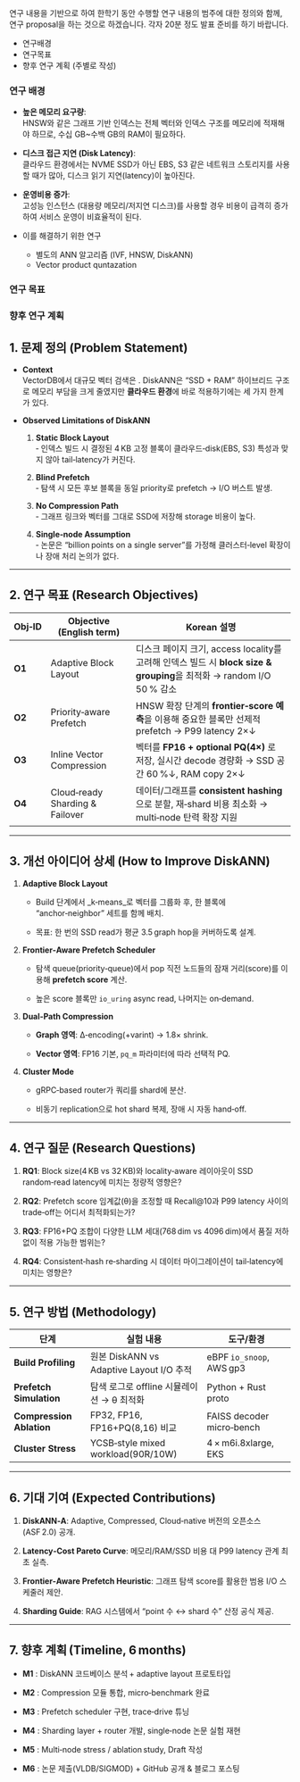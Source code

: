 
연구 내용을 기반으로 하여 한학기 동안 수행할 연구 내용의 범주에 대한 정의와 함께, 연구 proposal을 하는 것으로 하겠습니다. 각자 20분 정도 발표 준비를 하기 바랍니다.

- 연구배경
- 연구목표
- 향후 연구 계획 (주별로 작성)

### 연구 배경
- **높은 메모리 요구량**:  
    HNSW와 같은 그래프 기반 인덱스는 전체 벡터와 인덱스 구조를 메모리에 적재해야 하므로, 수십 GB~수백 GB의 RAM이 필요하다.
    
- **디스크 접근 지연 (Disk Latency)**:  
    클라우드 환경에서는 NVME SSD가 아닌 EBS, S3 같은 네트워크 스토리지를 사용할 때가 많아, 디스크 읽기 지연(latency)이 높아진다.
    
- **운영비용 증가**:  
    고성능 인스턴스 (대용량 메모리/저지연 디스크)를 사용할 경우 비용이 급격히 증가하여 서비스 운영이 비효율적이 된다.


- 이를 해결하기 위한 연구
	- 별도의 ANN 알고리즘 (IVF, HNSW, DiskANN)
	- Vector product quntazation





### 연구 목표




### 향후 연구 계획



## 1. 문제 정의 (Problem Statement)

- **Context**  
    VectorDB에서 대규모 벡터 검색은 . DiskANN은 “SSD + RAM” 하이브리드 구조로 메모리 부담을 크게 줄였지만 **클라우드 환경**에 바로 적용하기에는 세 가지 한계가 있다.
    
- **Observed Limitations of DiskANN**
    
    1. **Static Block Layout**  
        ‑ 인덱스 빌드 시 결정된 4 KB 고정 블록이 클라우드‑disk(EBS, S3) 특성과 맞지 않아 tail‑latency가 커진다.
        
    2. **Blind Prefetch**  
        ‑ 탐색 시 모든 후보 블록을 동일 priority로 prefetch → I/O 버스트 발생.
        
    3. **No Compression Path**  
        ‑ 그래프 링크와 벡터를 그대로 SSD에 저장해 storage 비용이 높다.
        
    4. **Single‑node Assumption**  
        ‑ 논문은 “billion points on a single server”를 가정해 클러스터‑level 확장이나 장애 처리 논의가 없다.
        

---

## 2. 연구 목표 (Research Objectives)

| Obj‑ID | Objective (English term)        | Korean 설명                                                                                     |
| ------ | ------------------------------- | --------------------------------------------------------------------------------------------- |
| **O1** | Adaptive Block Layout           | 디스크 페이지 크기, access locality를 고려해 인덱스 빌드 시 **block size & grouping**을 최적화 → random I/O 50 % 감소 |
| **O2** | Priority‑aware Prefetch         | HNSW 확장 단계의 **frontier‑score 예측**을 이용해 중요한 블록만 선제적 prefetch → P99 latency 2×↓                 |
| **O3** | Inline Vector Compression       | 벡터를 **FP16 + optional PQ(4×)** 로 저장, 실시간 decode 경량화 → SSD 공간 60 %↓, RAM copy 2×↓              |
| **O4** | Cloud‑ready Sharding & Failover | 데이터/그래프를 **consistent hashing**으로 분할, 재‑shard 비용 최소화 → multi‑node 탄력 확장 지원                    |

---

## 3. 개선 아이디어 상세 (How to Improve DiskANN)

1. **Adaptive Block Layout**
    
    - Build 단계에서 _k‑means_로 벡터를 그룹화 후, 한 블록에 “anchor‑neighbor” 세트를 함께 배치.
        
    - 목표: 한 번의 SSD read가 평균 3.5 graph hop을 커버하도록 설계.
        
2. **Frontier‑Aware Prefetch Scheduler**
    
    - 탐색 queue(priority‑queue)에서 pop 직전 노드들의 잠재 거리(score)를 이용해 **prefetch score** 계산.
        
    - 높은 score 블록만 `io_uring` async read, 나머지는 on‑demand.
        
3. **Dual‑Path Compression**
    
    - **Graph 영역**: Δ‑encoding(+varint) → 1.8× shrink.
        
    - **Vector 영역**: FP16 기본, `pq_m` 파라미터에 따라 선택적 PQ.
        
4. **Cluster Mode**
    
    - gRPC‑based router가 쿼리를 shard에 분산.
        
    - 비동기 replication으로 hot shard 복제, 장애 시 자동 hand‑off.
        

---

## 4. 연구 질문 (Research Questions)

1. **RQ1**: Block size(4 KB vs 32 KB)와 locality‑aware 레이아웃이 SSD random‑read latency에 미치는 정량적 영향은?
    
2. **RQ2**: Prefetch score 임계값(θ)을 조정할 때 Recall@10과 P99 latency 사이의 trade‑off는 어디서 최적화되는가?
    
3. **RQ3**: FP16+PQ 조합이 다양한 LLM 세대(768 dim vs 4096 dim)에서 품질 저하 없이 적용 가능한 범위는?
    
4. **RQ4**: Consistent‑hash re‑sharding 시 데이터 마이그레이션이 tail‑latency에 미치는 영향은?
    

---

## 5. 연구 방법 (Methodology)

|단계|실험 내용|도구/환경|
|---|---|---|
|**Build Profiling**|원본 DiskANN vs Adaptive Layout I/O 추적|eBPF `io_snoop`, AWS gp3|
|**Prefetch Simulation**|탐색 로그로 offline 시뮬레이션 → θ 최적화|Python + Rust proto|
|**Compression Ablation**|FP32, FP16, FP16+PQ(8,16) 비교|FAISS decoder micro‑bench|
|**Cluster Stress**|YCSB‑style mixed workload(90R/10W)|4 × m6i.8xlarge, EKS|

---

## 6. 기대 기여 (Expected Contributions)

1. **DiskANN‑A**: Adaptive, Compressed, Cloud‑native 버전의 오픈소스(ASF 2.0) 공개.
    
2. **Latency‑Cost Pareto Curve**: 메모리/RAM/SSD 비용 대 P99 latency 관계 최초 실측.
    
3. **Frontier‑Aware Prefetch Heuristic**: 그래프 탐색 score를 활용한 범용 I/O 스케줄러 제안.
    
4. **Sharding Guide**: RAG 시스템에서 “point 수 ↔ shard 수” 산정 공식 제공.
    

---

## 7. 향후 계획 (Timeline, 6 months)

- **M1** : DiskANN 코드베이스 분석 + adaptive layout 프로토타입
    
- **M2** : Compression 모듈 통합, micro‑benchmark 완료
    
- **M3** : Prefetch scheduler 구현, trace‑drive 튜닝
    
- **M4** : Sharding layer + router 개발, single‑node 논문 실험 재현
    
- **M5** : Multi‑node stress / ablation study, Draft 작성
    
- **M6** : 논문 제출(VLDB/SIGMOD) + GitHub 공개 & 블로그 포스팅